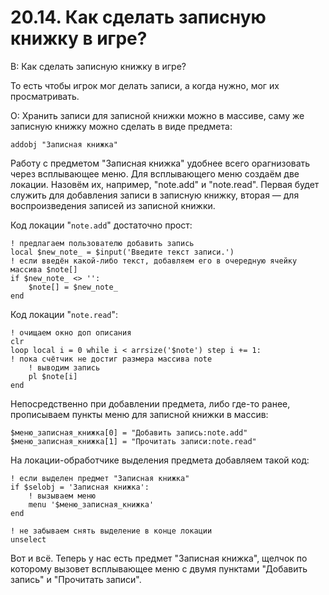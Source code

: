 # 20.14. Как сделать записную книжку в игре?
<!-- [:faq_20_14] -->
В: Как сделать записную книжку в игре?

То есть чтобы игрок мог делать записи, а когда нужно, мог их просматривать.

О:
Хранить записи для записной книжки можно в массиве, саму же записную книжку можно сделать в виде предмета:
```qsp
addobj "Записная книжка"
```
Работу с предметом "Записная книжка" удобнее всего орагнизовать через всплывающее меню. Для всплывающего меню создаём две локации. Назовём их, например, "note.add" и "note.read". Первая будет служить для добавления записи в записную книжку, вторая — для воспроизведения записей из записной книжки.

Код локации "`note.add`" достаточно прост:
```qsp
! предлагаем пользователю добавить запись
local $new_note_ = $input('Введите текст записи.')
! если введён какой-либо текст, добавляем его в очередную ячейку массива $note[]
if $new_note_ <> '':
	$note[] = $new_note_
end
```
Код локации "`note.read`":
```qsp
! очищаем окно доп описания
clr
loop local i = 0 while i < arrsize('$note') step i += 1:
! пока счётчик не достиг размера массива note
	! выводим запись
	pl $note[i]
end
```
Непосредственно при добавлении предмета, либо где-то ранее, прописываем пункты меню для записной книжки в массив:
```qsp
$меню_записная_книжка[0] = "Добавить запись:note.add"
$меню_записная_книжка[1] = "Прочитать записи:note.read"
```
На локации-обработчике выделения предмета добавляем такой код:
```qsp
! если выделен предмет "Записная книжка"
if $selobj = 'Записная книжка':
	! вызываем меню
	menu '$меню_записная_книжка'
end

! не забываем снять выделение в конце локации
unselect
```
Вот и всё. Теперь у нас есть предмет "Записная книжка", щелчок по которому вызовет всплывающее меню с двумя пунктами "Добавить запись" и "Прочитать записи".
